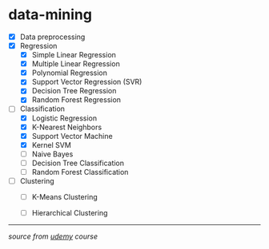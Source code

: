 # data-mining
- [x] Data preprocessing
- [x] Regression
  - [x] Simple Linear Regression
  - [x] Multiple Linear Regression
  - [x] Polynomial Regression
  - [x] Support Vector Regression (SVR)
  - [x] Decision Tree Regression
  - [x] Random Forest Regression
- [ ] Classification
  - [x] Logistic Regression
  - [x] K-Nearest Neighbors
  - [x] Support Vector Machine
  - [x] Kernel SVM
  - [ ] Naive Bayes
  - [ ] Decision Tree Classification
  - [ ] Random Forest Classification
- [ ] Clustering
  - [ ] K-Means Clustering
  - [ ] Hierarchical Clustering


---
*source from [udemy](https://www.udemy.com/machinelearning/learn/v4/content) course*